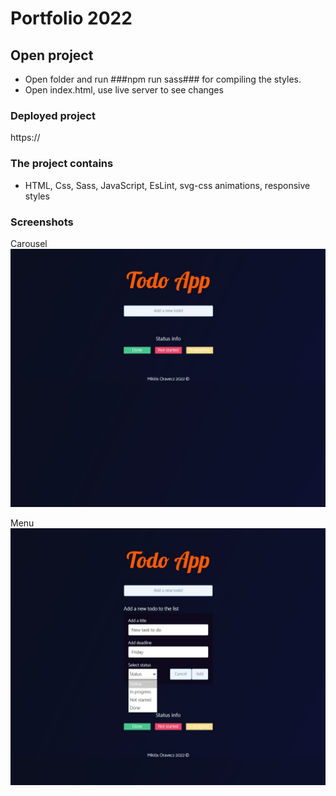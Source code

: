 # Portfolio 2022

## Open project

- Open folder and run ###npm run sass### for compiling the styles.
- Open index.html, use live server to see changes

### Deployed project

https://

### The project contains

- HTML, Css, Sass, JavaScript, EsLint, svg-css animations, responsive styles

### Screenshots
Carousel
![Alt text](https://github.com/miklosoravecz/todoApp/blob/main/src/screenshots/1.jpg "Main page")

Menu
![Alt text](https://github.com/miklosoravecz/todoApp/blob/main/src/screenshots/2.jpg "Add todo")

